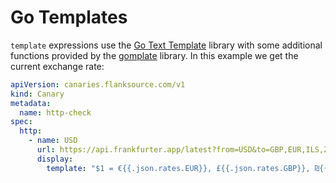 # Go Templates

`template` expressions use the [Go Text Template](https://pkg.go.dev/text/template) library with some additional functions provided by the [gomplate](https://docs.gomplate.ca/) library.
In this example we get the current exchange rate:

```yaml title="display-with-gotemplate.yaml"
apiVersion: canaries.flanksource.com/v1
kind: Canary
metadata:
  name: http-check
spec:
  http:
    - name: USD
      url: https://api.frankfurter.app/latest?from=USD&to=GBP,EUR,ILS,ZAR
      display:
        template: "$1 = €{{.json.rates.EUR}}, £{{.json.rates.GBP}}, ₪{{.json.rates.ILS}}"
```

